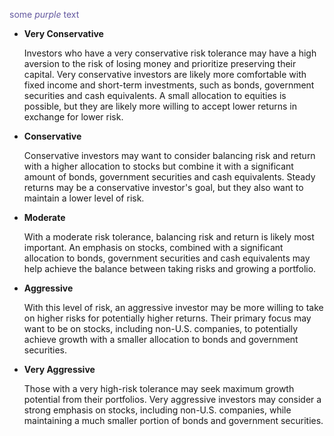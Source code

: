 <span style="color:#63589F">some *purple* text</span>

- **Very Conservative**

    Investors who have a very conservative risk tolerance may have a high aversion to the risk of losing money and prioritize preserving their capital. Very conservative investors are likely more comfortable with fixed income and short-term investments, such as bonds, government securities and cash equivalents. A small allocation to equities is possible, but they are likely more willing to accept lower returns in exchange for lower risk.

- **Conservative**
    
    Conservative investors may want to consider balancing risk and return with a higher allocation to stocks but combine it with a significant amount of bonds, government securities and cash equivalents. Steady returns may be a conservative investor's goal, but they also want to maintain a lower level of risk.

- **Moderate**

    With a moderate risk tolerance, balancing risk and return is likely most important. An emphasis on stocks, combined with a significant allocation to bonds, government securities and cash equivalents may help achieve the balance between taking risks and growing a portfolio.

- **Aggressive**
    
    With this level of risk, an aggressive investor may be more willing to take on higher risks for potentially higher returns. Their primary focus may want to be on stocks, including non-U.S. companies, to potentially achieve growth with a smaller allocation to bonds and government securities.

- **Very Aggressive**
    
    Those with a very high-risk tolerance may seek maximum growth potential from their portfolios. Very aggressive investors may consider a strong emphasis on stocks, including non-U.S. companies, while maintaining a much smaller portion of bonds and government securities.